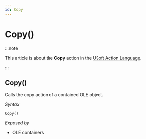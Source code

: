 ```yaml
---
id: Copy
---
```


# Copy()




:::note

This article is about the **Copy** action in the [USoft Action Language](/Task_flow/Action_Language_reference/USoft_Action_Language.md).

:::

## **Copy()**

Calls the copy action of a contained OLE object.

*Syntax*

```
Copy()
```

*Exposed by*

- OLE containers
